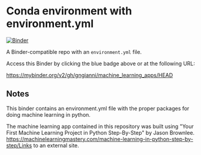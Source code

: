 # Conda environment with environment.yml

[![Binder](http://mybinder.org/badge_logo.svg)](https://mybinder.org/v2/gh/gngianni/machine_learning_apps/python_machine_learning)

A Binder-compatible repo with an `environment.yml` file.

Access this Binder by clicking the blue badge above or at the following URL:

https://mybinder.org/v2/gh/gngianni/machine_learning_apps/HEAD

## Notes
This binder contains an environment.yml file with the proper packages for doing machine learning in python. 

The machine learning app contained in this repository was built using "Your First Machine Learning Project in Python Step-By-Step" by Jason Brownlee.
https://machinelearningmastery.com/machine-learning-in-python-step-by-step/Links to an external site. 

